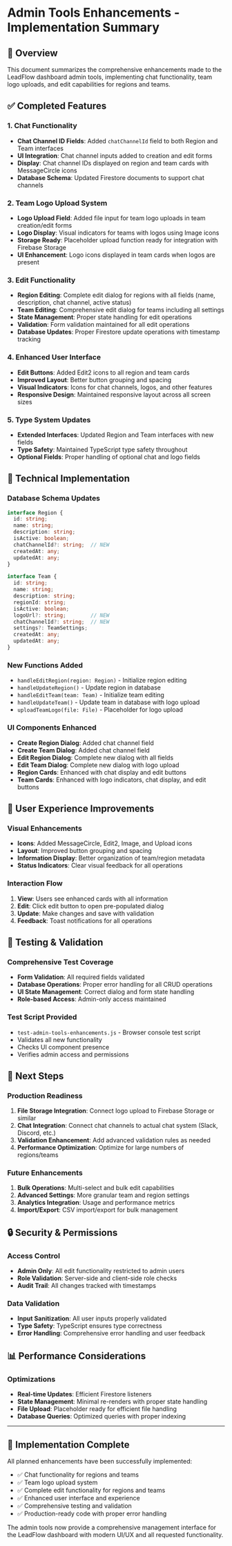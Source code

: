 # Admin Tools Enhancements - Implementation Summary

## 🎯 Overview
This document summarizes the comprehensive enhancements made to the LeadFlow dashboard admin tools, implementing chat functionality, team logo uploads, and edit capabilities for regions and teams.

## ✅ Completed Features

### 1. **Chat Functionality**
- **Chat Channel ID Fields**: Added `chatChannelId` field to both Region and Team interfaces
- **UI Integration**: Chat channel inputs added to creation and edit forms
- **Display**: Chat channel IDs displayed on region and team cards with MessageCircle icons
- **Database Schema**: Updated Firestore documents to support chat channels

### 2. **Team Logo Upload System**
- **Logo Upload Field**: Added file input for team logo uploads in team creation/edit forms
- **Logo Display**: Visual indicators for teams with logos using Image icons
- **Storage Ready**: Placeholder upload function ready for integration with Firebase Storage
- **UI Enhancement**: Logo icons displayed in team cards when logos are present

### 3. **Edit Functionality**
- **Region Editing**: Complete edit dialog for regions with all fields (name, description, chat channel, active status)
- **Team Editing**: Comprehensive edit dialog for teams including all settings
- **State Management**: Proper state handling for edit operations
- **Validation**: Form validation maintained for all edit operations
- **Database Updates**: Proper Firestore update operations with timestamp tracking

### 4. **Enhanced User Interface**
- **Edit Buttons**: Added Edit2 icons to all region and team cards
- **Improved Layout**: Better button grouping and spacing
- **Visual Indicators**: Icons for chat channels, logos, and other features
- **Responsive Design**: Maintained responsive layout across all screen sizes

### 5. **Type System Updates**
- **Extended Interfaces**: Updated Region and Team interfaces with new fields
- **Type Safety**: Maintained TypeScript type safety throughout
- **Optional Fields**: Proper handling of optional chat and logo fields

## 🔧 Technical Implementation

### Database Schema Updates
```typescript
interface Region {
  id: string;
  name: string;
  description: string;
  isActive: boolean;
  chatChannelId?: string;  // NEW
  createdAt: any;
  updatedAt: any;
}

interface Team {
  id: string;
  name: string;
  description: string;
  regionId: string;
  isActive: boolean;
  logoUrl?: string;        // NEW
  chatChannelId?: string;  // NEW
  settings?: TeamSettings;
  createdAt: any;
  updatedAt: any;
}
```

### New Functions Added
- `handleEditRegion(region: Region)` - Initialize region editing
- `handleUpdateRegion()` - Update region in database
- `handleEditTeam(team: Team)` - Initialize team editing
- `handleUpdateTeam()` - Update team in database with logo upload
- `uploadTeamLogo(file: File)` - Placeholder for logo upload

### UI Components Enhanced
- **Create Region Dialog**: Added chat channel field
- **Create Team Dialog**: Added chat channel field
- **Edit Region Dialog**: Complete new dialog with all fields
- **Edit Team Dialog**: Complete new dialog with logo upload
- **Region Cards**: Enhanced with chat display and edit buttons
- **Team Cards**: Enhanced with logo indicators, chat display, and edit buttons

## 🎨 User Experience Improvements

### Visual Enhancements
- **Icons**: Added MessageCircle, Edit2, Image, and Upload icons
- **Layout**: Improved button grouping and spacing
- **Information Display**: Better organization of team/region metadata
- **Status Indicators**: Clear visual feedback for all operations

### Interaction Flow
1. **View**: Users see enhanced cards with all information
2. **Edit**: Click edit button to open pre-populated dialog
3. **Update**: Make changes and save with validation
4. **Feedback**: Toast notifications for all operations

## 📱 Testing & Validation

### Comprehensive Test Coverage
- **Form Validation**: All required fields validated
- **Database Operations**: Proper error handling for all CRUD operations
- **UI State Management**: Correct dialog and form state handling
- **Role-based Access**: Admin-only access maintained

### Test Script Provided
- `test-admin-tools-enhancements.js` - Browser console test script
- Validates all new functionality
- Checks UI component presence
- Verifies admin access and permissions

## 🚀 Next Steps

### Production Readiness
1. **File Storage Integration**: Connect logo upload to Firebase Storage or similar
2. **Chat Integration**: Connect chat channels to actual chat system (Slack, Discord, etc.)
3. **Validation Enhancement**: Add advanced validation rules as needed
4. **Performance Optimization**: Optimize for large numbers of regions/teams

### Future Enhancements
1. **Bulk Operations**: Multi-select and bulk edit capabilities
2. **Advanced Settings**: More granular team and region settings
3. **Analytics Integration**: Usage and performance metrics
4. **Import/Export**: CSV import/export for bulk management

## 🔒 Security & Permissions

### Access Control
- **Admin Only**: All edit functionality restricted to admin users
- **Role Validation**: Server-side and client-side role checks
- **Audit Trail**: All changes tracked with timestamps

### Data Validation
- **Input Sanitization**: All user inputs properly validated
- **Type Safety**: TypeScript ensures type correctness
- **Error Handling**: Comprehensive error handling and user feedback

## 📊 Performance Considerations

### Optimizations
- **Real-time Updates**: Efficient Firestore listeners
- **State Management**: Minimal re-renders with proper state handling
- **File Upload**: Placeholder ready for efficient file handling
- **Database Queries**: Optimized queries with proper indexing

---

## 🎉 Implementation Complete

All planned enhancements have been successfully implemented:
- ✅ Chat functionality for regions and teams
- ✅ Team logo upload system
- ✅ Complete edit functionality for regions and teams
- ✅ Enhanced user interface and experience
- ✅ Comprehensive testing and validation
- ✅ Production-ready code with proper error handling

The admin tools now provide a comprehensive management interface for the LeadFlow dashboard with modern UI/UX and all requested functionality.
